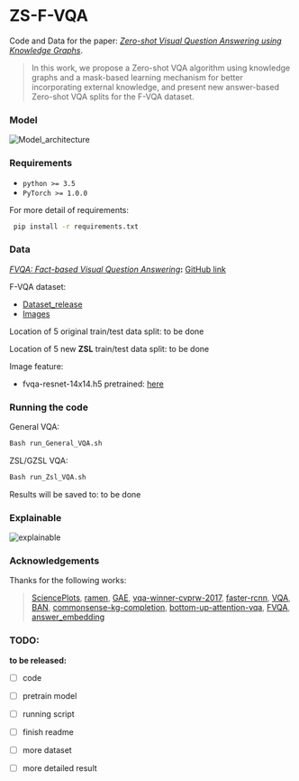 # ZS-F-VQA

Code and Data for the paper: [*Zero-shot Visual Question Answering using Knowledge Graphs*](https://arxiv.org/abs/2107.05348).

>In this work,  we propose a Zero-shot VQA algorithm using knowledge graphs and a mask-based learning mechanism for better incorporating external knowledge, and present new answer-based Zero-shot VQA splits for the F-VQA dataset. 

### Model
![Model_architecture](https://github.com/China-UK-ZSL/ZS-F-VQA/blob/main/figures/Model_architecture.png)


### Requirements
- `python >= 3.5`
- `PyTorch >= 1.0.0`

For more detail of requirements: 
```bash
 pip install -r requirements.txt
```

 


### Data
[*FVQA: Fact-based Visual Question Answering*](chrome-extension://cdonnmffkdaoajfknoeeecmchibpmkmg/assets/pdf/web/viewer.html?file=https%3A%2F%2Farxiv.org%2Fpdf%2F1606.05433.pdf)**:** [GitHub link](https://github.com/wangpengnorman/FVQA)

 F-VQA dataset: 
 - [Dataset_release](https://www.dropbox.com/s/iyz6l7jhbt6jb7q/new_dataset_release.zip?dl=0)
 - [Images](https://www.dropbox.com/s/iyz6l7jhbt6jb7q/new_dataset_release.zip?dl=0&file_subpath=%2Fnew_dataset_release%2Fimages)

Location of 5 original train/test data split: to be done

Location of 5 new **ZSL** train/test data split: to be done

Image feature:
- fvqa-resnet-14x14.h5 pretrained:  [here](https://github.com/hexiang-hu/answer_embedding) 



### Running the code
General VQA:
```bash
Bash run_General_VQA.sh
```

ZSL/GZSL VQA:
```bash
Bash run_Zsl_VQA.sh
```

Results will be saved to: to be done

### Explainable
![explainable](https://github.com/China-UK-ZSL/ZS-F-VQA/blob/main/figures/all_explainable.png)

### Acknowledgements
Thanks for the following works:
>[SciencePlots](https://github.com/garrettj403/SciencePlots), [ramen](https://github.com/erobic/ramen), [GAE](https://github.com/zfjsail/gae-pytorch), [vqa-winner-cvprw-2017](https://github.com/markdtw/vqa-winner-cvprw-2017), [faster-rcnn](https://github.com/jwyang/faster-rcnn.pytorch), [VQA](https://github.com/Shivanshu-Gupta/Visual-Question-Answering), [BAN](https://github.com/jnhwkim/ban-vqa), [commonsense-kg-completion](https://github.com/allenai/commonsense-kg-completion), [bottom-up-attention-vqa](https://github.com/hengyuan-hu/bottom-up-attention-vqa), [FVQA](https://github.com/wangpengnorman/FVQA), [answer_embedding](https://github.com/hexiang-hu/answer_embedding)


### TODO:
**to be released:**
- [ ] code 
- [ ] pretrain model 
- [ ] running script 
- [ ] finish readme
- [ ] more dataset
- [ ] more detailed result


